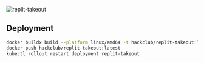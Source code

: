 ![replit-takeout](https://github.com/user-attachments/assets/e6a26fee-3b23-4732-b16e-b766508948c5)

## Deployment

```bash
docker buildx build --platform linux/amd64 -t hackclub/replit-takeout:latest .
docker push hackclub/replit-takeout:latest
kubectl rollout restart deployment replit-takeout
```
